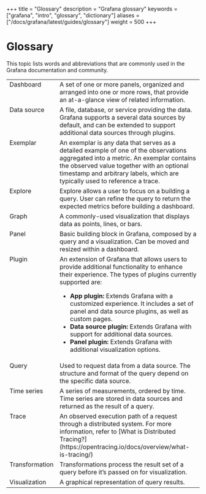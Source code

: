 +++
title = "Glossary"
description = "Grafana glossary"
keywords = ["grafana", "intro", "glossary", "dictionary"]
aliases = ["/docs/grafana/latest/guides/glossary"]
weight = 500
+++

# Glossary

This topic lists words and abbreviations that are commonly used in the Grafana documentation and community.

<table>
  <tr>
    <td style="vertical-align: top">Dashboard</td>
    <td>
      A set of one or more panels, organized and arranged into one or more rows, that provide an at-a-glance view of related information.
    </td>
  </tr>
  <tr>
    <td style="vertical-align: top">Data source</td>
    <td>
      A file, database, or service providing the data. Grafana supports a several data sources by default, and can be extended to support additional data sources through plugins.
    </td>
  </tr>
  <tr>
    <td style="vertical-align: top">Exemplar</td>
    <td>
      An exemplar is any data that serves as a detailed example of one of the observations aggregated into a metric. An exemplar contains the observed value together with an optional timestamp and arbitrary labels, which are typically used to reference a trace.
    </td>
  </tr>
  <tr>
    <td style="vertical-align: top">Explore</td>
    <td>
      Explore allows a user to focus on a building a query. User can refine the query to return the expected metrics before building a dashboard.
    </td>
  </tr>
  <tr>
    <td style="vertical-align: top">Graph</td>
    <td>
      A commonly-used visualization that displays data as points, lines, or bars.
    </td>
  </tr>
  <tr>
    <td style="vertical-align: top">Panel</td>
    <td>
      Basic building block in Grafana, composed by a query and a visualization. Can be moved and resized within a dashboard.
    </td>
  </tr>
  <tr>
    <td style="vertical-align: top">Plugin</td>
    <td>
      An extension of Grafana that allows users to provide additional functionality to enhance their experience. The types of plugins currently supported are:
      <ul>
        <li>
          <b>App plugin:</b> Extends Grafana with a customized experience. It includes a set of panel and data source plugins, as well as custom pages.
        </li>
        <li>
          <b>Data source plugin:</b> Extends Grafana with support for additional data sources.
        </li>
        <li>
          <b>Panel plugin:</b> Extends Grafana with additional visualization options.
        </li>
      </ul>
    </td>
  </tr>
  <tr>
    <td style="vertical-align: top">Query</td>
    <td>
      Used to request data from a data source. The structure and format of the query depend on the specific data source.
    </td>
  </tr>
  <tr>
    <td style="vertical-align: top">Time series</td>
    <td>
      A series of measurements, ordered by time. Time series are stored in data sources and returned as the result of a query.
    </td>
  </tr>
  <tr>
    <td style="vertical-align: top">Trace</td>
    <td>
      An observed execution path of a request through a distributed system. For more information, refer to [What is Distributed Tracing?](https://opentracing.io/docs/overview/what-is-tracing/)
    </td>
  </tr>
  <tr>
    <td style="vertical-align: top">Transformation</td>
    <td>
      Transformations process the result set of a query before it’s passed on for visualization.
    </td>
  </tr>
  <tr>
    <td style="vertical-align: top">Visualization</td>
    <td>A graphical representation of query results.</td>
  </tr>
</table>
